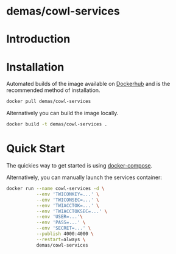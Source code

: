 # demas/cowl-services

# Introduction

# Installation

Automated builds of the image available on [Dockerhub](...) and is the recommended method of installation.

```bash
docker pull demas/cowl-services
```

Alternatively you can build the image locally.

```bash
docker build -t demas/cowl-services .
```

# Quick Start

The quickies way to get started is using [docker-compose](https://docs.docker.com/compose/).

Alternatively, you can manually launch the services container:

```bash
docker run --name cowl-services -d \
           --env 'TWICONKEY=...' \
           --env 'TWICONSEC=...' \
           --env 'TWIACCTOK=...' \
           --env 'TWIACCTOKSEC=...' \
           --env 'USER=...'\
           --env 'PASS=...' \
           --env 'SECRET=...' \
           --publish 4000:4000 \
           --restart=always \
           demas/cowl-services

```